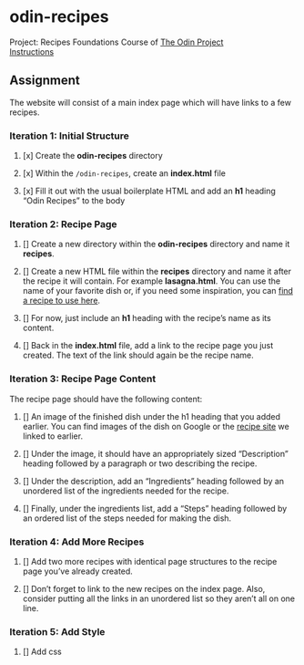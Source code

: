 # odin-recipes

Project: Recipes
Foundations Course of [The Odin Project](https://theodinproject.com)  
[Instructions](https://theodinproject.com/lessons/foundations-recipes)

## Assignment

The website will consist of a main index page which will have links to a few recipes.

### Iteration 1: Initial Structure

1. [x] Create the **odin-recipes** directory

1. [x] Within the `/odin-recipes`, create an **index.html** file

1. [x] Fill it out with the usual boilerplate HTML and add an **h1** heading “Odin Recipes” to the body

### Iteration 2: Recipe Page

1. [] Create a new directory within the **odin-recipes** directory and name it **recipes**.

1. [] Create a new HTML file within the **recipes** directory and name it after the recipe it will contain. For example **lasagna.html**. You can use the name of your favorite dish or, if you need some inspiration, you can [find a recipe to use here](https://www.allrecipes.com/).

1. [] For now, just include an **h1** heading with the recipe’s name as its content.

1. [] Back in the **index.html** file, add a link to the recipe page you just created. The text of the link should again be the recipe name.

### Iteration 3: Recipe Page Content

The recipe page should have the following content:

1. [] An image of the finished dish under the h1 heading that you added earlier. You can find images of the dish on Google or the [recipe site](https://www.allrecipes.com/) we linked to earlier.

1. [] Under the image, it should have an appropriately sized “Description” heading followed by a paragraph or two describing the recipe.

1. [] Under the description, add an “Ingredients” heading followed by an unordered list of the ingredients needed for the recipe.

1. [] Finally, under the ingredients list, add a “Steps” heading followed by an ordered list of the steps needed for making the dish.

### Iteration 4: Add More Recipes

1. [] Add two more recipes with identical page structures to the recipe page you’ve already created.

1. [] Don’t forget to link to the new recipes on the index page. Also, consider putting all the links in an unordered list so they aren’t all on one line.

### Iteration 5: Add Style

1. [] Add css
